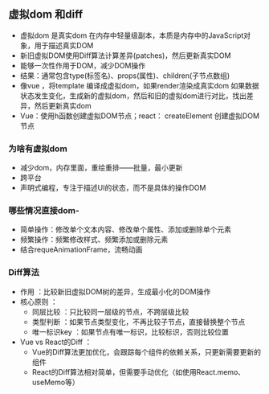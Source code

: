 ## 虚拟dom 和diff 
- 虚拟dom 是真实dom 在内存中轻量级副本，本质是内存中的JavaScript对象，用于描述真实DOM
- 新旧虚拟DOM使用Diff算法计算差异(patches)，然后更新真实DOM
- 能够一次性作用于DOM，减少DOM操作
- 结果：通常包含type(标签名)、props(属性)、children(子节点数组)
- 像vue ，将template 编译成虚拟dom，如果render渲染成真实dom
  如果数据状态发生变化，生成新的虚拟dom，然后和旧的虚拟dom进行对比，找出差异，然后更新真实dom
- Vue：使用h函数创建虚拟DOM节点；react： createElement 创建虚拟DOM节点

### 为啥有虚拟dom
- 减少dom，内存里面，重绘重排——批量，最小更新
- 跨平台
- 声明式编程，专注于描述UI的状态，而不是具体的操作DOM

### 哪些情况直接dom-
- 简单操作：修改单个文本内容、修改单个属性、添加或删除单个元素
- 频繁操作：频繁修改样式、频繁添加或删除元素
- 结合requeAnimationFrame，流畅动画
### Diff算法
- 作用 ：比较新旧虚拟DOM树的差异，生成最小化的DOM操作
- 核心原则 ：
  - 同层比较 ：只比较同一层级的节点，不跨层级比较
  - 类型判断 ：如果节点类型变化，不再比较子节点，直接替换整个节点
  - 唯一标识key ：如果节点有唯一标识，比较标识，否则比较位置
- Vue vs React的Diff ：
    - Vue的Diff算法更加优化，会跟踪每个组件的依赖关系，只更新需要更新的组件
    - React的Diff算法相对简单，但需要手动优化（如使用React.memo、useMemo等）

